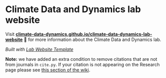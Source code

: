 
# Climate Data and Dynamics lab website

Visit **[climate-data-dynamics.github.io/climate-data-dynamics-lab-website](https://climate-data-dynamics.github.io/climate-data-dynamics-lab-website)** 🚀 for more information about the Climate Data and Dynamics lab.

_Built with [Lab Website Template](https://greene-lab.gitbook.io/lab-website-template-docs)_

**Note:** we have added an extra condition to remove citations that are not from journals in `cite.py`.
If your citation is not appearing on the Research page please see [this section of the wiki](https://github.com/Climate-Data-Dynamics/climate-data-dynamics-lab-website/wiki#citations-not-appearing).
